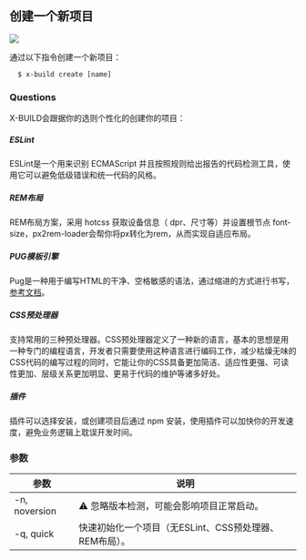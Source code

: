 ## 创建一个新项目

![](https://ws4.sinaimg.cn/large/006tNbRwly1fxx1lxlnq3j31a00u0gxi.jpg)

通过以下指令创建一个新项目：

```
  $ x-build create [name]
```

### Questions

X-BUILD会跟据你的选则个性化的创建你的项目：

##### ESLint

ESLint是一个用来识别 ECMAScript 并且按照规则给出报告的代码检测工具，使用它可以避免低级错误和统一代码的风格。

##### REM布局

REM布局方案，采用 hotcss 获取设备信息（ dpr、尺寸等）并设置根节点 font-size，px2rem-loader会帮你将px转化为rem，从而实现自适应布局。

##### PUG模板引擎

Pug是一种用于编写HTML的干净、空格敏感的语法，通过缩进的方式进行书写，[参考文档](https://pugjs.org/zh-cn/api/getting-started.html)。

##### CSS预处理器

支持常用的三种预处理器。CSS预处理器定义了一种新的语言，基本的思想是用一种专门的编程语言，开发者只需要使用这种语言进行编码工作，减少枯燥无味的CSS代码的编写过程的同时，它能让你的CSS具备更加简洁、适应性更强、可读性更加、层级关系更加明显、更易于代码的维护等诸多好处。

##### 插件

插件可以选择安装，或创建项目后通过 npm 安装，使用插件可以加快你的开发速度，避免业务逻辑上耽误开发时间。

### 参数

| 参数 | 说明 |
| - | - |
| -n, noversion | ⚠️ 忽略版本检测，可能会影响项目正常启动。 |
| -q, quick | 快速初始化一个项目（无ESLint、CSS预处理器、REM布局）。 |